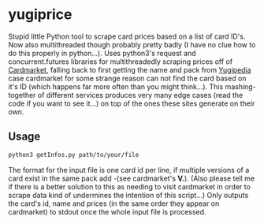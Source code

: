 # yugiprice
Stupid little Python tool to scrape card prices based on a list of card ID's.
Now also multithreaded though probably pretty badly (I have no clue how to do this properly in python...).
Uses python3's request and concurrent.futures libraries for multithreadedly scraping prices off of [Cardmarket](https://cardmarket.com/en/YuGiOh), 
falling back to first getting the name and pack from [Yugipedia](https://yugipedia.com) case cardmarket for some strange reason can not find the card based on it's ID
(which happens far more often than you might think...).
This mashing-together of different services produces very many edge cases (read the code if you want to see it...) on top of the ones these sites generate on their own.
## Usage
```bash
python3 getInfos.py path/to/your/file
```
The format for the input file is one card id per line, if multiple versions of a card exist in the same pack add *-<version index>*(see cardmarket's **V.<version index>**).
(Also please tell me if there is a better solution to this as needing to visit cardmarket in order to scrape data kind of undermines the intention of this script...)
Only outputs the card's id, name and prices (in the same order they appear on cardmarket) to stdout once the whole input file is processed.
